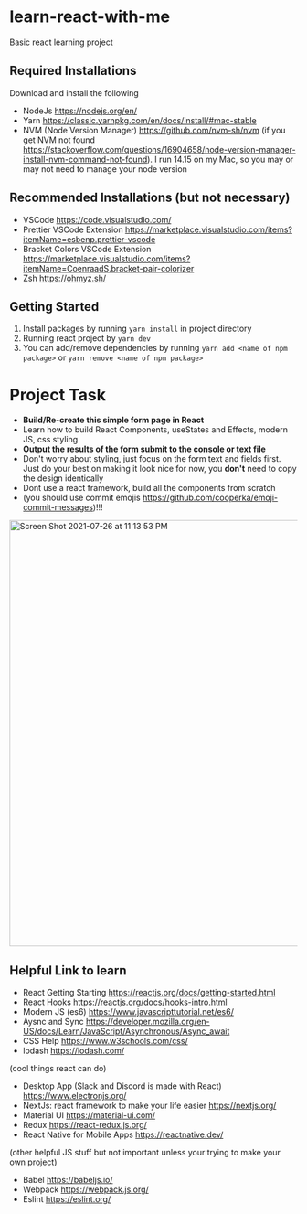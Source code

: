 # learn-react-with-me
Basic react learning project

## Required Installations 
Download and install the following

* NodeJs https://nodejs.org/en/
* Yarn https://classic.yarnpkg.com/en/docs/install/#mac-stable
* NVM (Node Version Manager) https://github.com/nvm-sh/nvm (if you get NVM not found https://stackoverflow.com/questions/16904658/node-version-manager-install-nvm-command-not-found). I run 14.15 on my Mac, so you may or may not need to manage your node version 

## Recommended Installations (but not necessary)

* VSCode https://code.visualstudio.com/
* Prettier VSCode Extension https://marketplace.visualstudio.com/items?itemName=esbenp.prettier-vscode
* Bracket Colors VSCode Extension https://marketplace.visualstudio.com/items?itemName=CoenraadS.bracket-pair-colorizer
* Zsh https://ohmyz.sh/ 

## Getting Started 
1. Install packages by running `yarn install` in project directory
2. Running react project by `yarn dev`
3. You can add/remove dependencies by running `yarn add <name of npm package>` or `yarn remove <name of npm package>`

# Project Task
* **Build/Re-create this simple form page in React**
* Learn how to build React Components, useStates and Effects, modern JS, css styling 
* **Output the results of the form submit to the console or text file**
* Don't worry about styling, just focus on the form text and fields first. Just do your best on making it look nice for now, you **don't** need to copy the design identically 
* Dont use a react framework, build all the components from scratch 
* (you should use commit emojis https://github.com/cooperka/emoji-commit-messages)!!!

<img width="746" alt="Screen Shot 2021-07-26 at 11 13 53 PM" src="https://user-images.githubusercontent.com/28906501/127104930-30d125de-3c64-42a3-95d3-2abb77eb2102.png">

## Helpful Link to learn
* React Getting Starting https://reactjs.org/docs/getting-started.html
* React Hooks https://reactjs.org/docs/hooks-intro.html 
* Modern JS (es6) https://www.javascripttutorial.net/es6/
* Aysnc and Sync https://developer.mozilla.org/en-US/docs/Learn/JavaScript/Asynchronous/Async_await
* CSS Help https://www.w3schools.com/css/ 
* lodash https://lodash.com/

(cool things react can do)
* Desktop App (Slack and Discord is made with React) https://www.electronjs.org/
* NextJs: react framework to make your life easier https://nextjs.org/
* Material UI https://material-ui.com/
* Redux https://react-redux.js.org/ 
* React Native for Mobile Apps https://reactnative.dev/

(other helpful JS stuff but not important unless your trying to make your own project)
* Babel https://babeljs.io/
* Webpack https://webpack.js.org/
* Eslint https://eslint.org/




